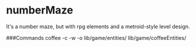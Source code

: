 numberMaze
==========

It's a number maze, but with rpg elements and a metroid-style level design.


###Commands
coffee -c -w -o lib/game/entities/ lib/game/coffeeEntities/